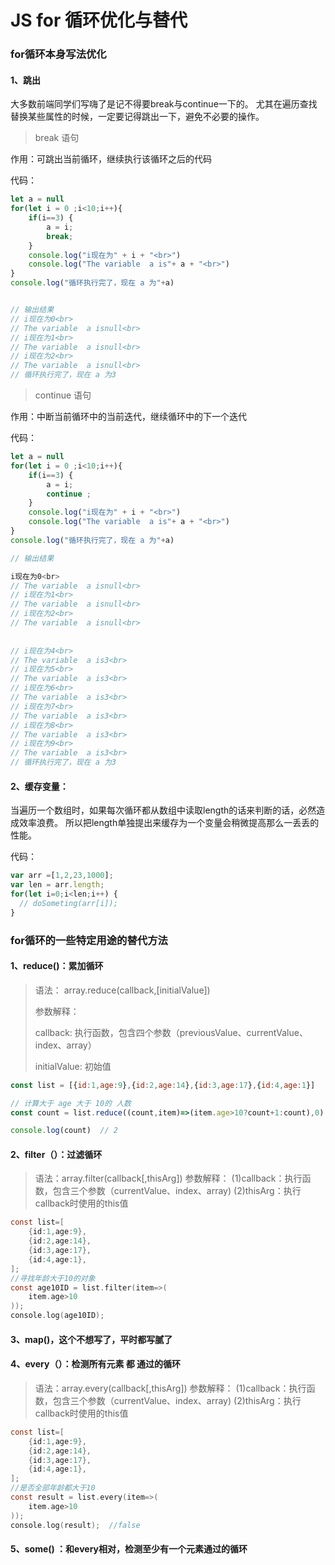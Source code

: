 # JS for 循环优化与替代

### for循环本身写法优化

#### 1、跳出

 大多数前端同学们写嗨了是记不得要break与continue一下的。
尤其在遍历查找替换某些属性的时候，一定要记得跳出一下，避免不必要的操作。 

> break 语句

作用：可跳出当前循环，继续执行该循环之后的代码

代码：

```javascript
let a = null
for(let i = 0 ;i<10;i++){
    if(i==3) {
    	a = i; 
        break;
    }
    console.log("i现在为" + i + "<br>")
    console.log("The variable  a is"+ a + "<br>")
}
console.log("循环执行完了，现在 a 为"+a)


// 输出结果
// i现在为0<br>
// The variable  a isnull<br>
// i现在为1<br>
// The variable  a isnull<br>
// i现在为2<br>
// The variable  a isnull<br>
// 循环执行完了，现在 a 为3
```



> continue 语句

作用：中断当前循环中的当前迭代，继续循环中的下一个迭代

代码：

```javascript
let a = null
for(let i = 0 ;i<10;i++){
    if(i==3) {
    	a = i; 
        continue ;
    }
    console.log("i现在为" + i + "<br>")
    console.log("The variable  a is"+ a + "<br>")
}
console.log("循环执行完了，现在 a 为"+a)

// 输出结果

i现在为0<br>
// The variable  a isnull<br>
// i现在为1<br>
// The variable  a isnull<br>
// i现在为2<br>
// The variable  a isnull<br>
    
    
// i现在为4<br>
// The variable  a is3<br>
// i现在为5<br>
// The variable  a is3<br>
// i现在为6<br>
// The variable  a is3<br>
// i现在为7<br>
// The variable  a is3<br>
// i现在为8<br>
// The variable  a is3<br>
// i现在为9<br>
// The variable  a is3<br>
// 循环执行完了，现在 a 为3
```

#### 2、缓存变量：

 当遍历一个数组时，如果每次循环都从数组中读取length的话来判断的话，必然造成效率浪费。
所以把length单独提出来缓存为一个变量会稍微提高那么一丢丢的性能。 

代码：

```javascript
var arr =[1,2,23,1000];  
var len = arr.length;
for(let i=0;i<len;i++) { 
  // doSometing(arr[i]);
} 
```

### for循环的一些特定用途的替代方法

#### 1、reduce()：累加循环

> 语法： array.reduce(callback,[initialValue])
>
> 参数解释： 
>
> callback: 执行函数，包含四个参数（previousValue、currentValue、index、array）
>
> initialValue: 初始值

```javascript
const list = [{id:1,age:9},{id:2,age:14},{id:3,age:17},{id:4,age:1}]

// 计算大于 age 大于 10的 人数
const count = list.reduce((count,item)=>(item.age>10?count+1:count),0)

console.log(count)	// 2
```

#### 2、filter（）：过滤循环

> 语法：array.filter(callback[,thisArg])
>  参数解释：
>  (1)callback：执行函数，包含三个参数（currentValue、index、array)
>  (2)thisArg：执行callback时使用的this值



```objectivec
const list=[
    {id:1,age:9},
    {id:2,age:14},
    {id:3,age:17},
    {id:4,age:1},
];
//寻找年龄大于10的对象
const age10ID = list.filter(item=>(
    item.age>10
));
console.log(age10ID); 
```

#### 3、map()，这个不想写了，平时都写腻了

#### 4、every（）：检测所有元素 都 通过的循环

> 语法：array.every(callback[,thisArg])
>  参数解释：
>  (1)callback：执行函数，包含三个参数（currentValue、index、array)
>  (2)thisArg：执行callback时使用的this值



```objectivec
const list=[
    {id:1,age:9},
    {id:2,age:14},
    {id:3,age:17},
    {id:4,age:1},
];
//是否全部年龄都大于10
const result = list.every(item=>(
    item.age>10
));
console.log(result);  //false
```

#### 5、some() ：和every相对，检测至少有一个元素通过的循环